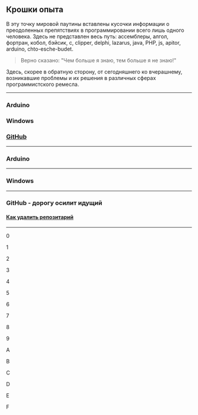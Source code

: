 ## Крошки опыта

В эту точку мировой паутины вставлены кусочки информации о  преодоленных препятствиях в программировании всего лишь одного человека. Здесь не представлен весь путь: ассемблеры, алгол, фортран, кобол, бэйсик, c, clipper, delphi, lazarus, java, PHP, js, apitor, arduino, chto-esche-budet. 

> Верно сказано: "Чем больше я знаю, тем больше я не знаю!" 

Здесь, скорее в обратную сторону, от сегодняшнего ко вчерашнему, возникавшие проблемы и их решения в различных сферах программистского ремесла.

---

### Arduino

### Windows

### [GitHub](#github---%D0%B4%D0%BE%D1%80%D0%BE%D0%B3%D1%83-%D0%BE%D1%81%D0%B8%D0%BB%D0%B8%D1%82-%D0%B8%D0%B4%D1%83%D1%89%D0%B8%D0%B9)

---

### Arduino

---

### Windows

---

### GitHub - дорогу осилит идущий

#### [Как удалить репозитарий](GitHub/kak-udalit-repozitarij-v-github/kak-udalit-repozitarij-v-github.md)

---

0

1

2

3

4

5

6

7

8

9

A

B

C

D

E

F
